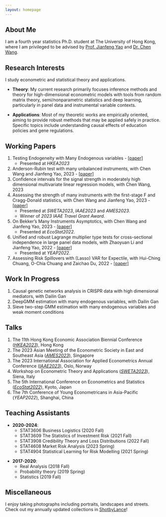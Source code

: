 ```yaml
---
layout: homepage
---
```


## About Me
I am a fourth year statistics Ph.D. student at The University of Hong Kong, where I am privileged to be advised by [Prof. Jianfeng Yao](https://jianfengyao.wordpress.com/) and [Dr. Chen Wang](https://saasweb.hku.hk/staff/stacw/web/).

## Research Interests
I study econometric and statistical theory and applications. 

* **Theory**:
  My current research primarily focuses inference methods and theory for high-dimensional econometric models with tools from random matrix theory, semi/nonparametric statistics and deep learning, particularly in panel data and instrumental variable contexts. 

+ **Applications**:
  Most of my theoretic works are empirically oriented, aiming to provide robust methods that may be applied safely in practice. Specific topics include understanding causal effects of education policies and gene regulations.

## Working Papers 
1. Testing Endogeneity with Many Endogenous variables - [[paper]](https://www.dropbox.com/scl/fi/y8suu61gaikziywmoiron/Testing_endogeneity_in_high_dimension.pdf?rlkey=xy1orjm04gyzjgp61as1ux36r&dl=0) 
   - Presented at *HKEA2023*
2. Anderson-Rubin test with many unbalanced instruments, with Chen Wang and Jianfeng Yao, 2023 - [[paper]](https://www.dropbox.com/scl/fi/tx3vcyyh55huwxit482h1/weakIVpaper3_20230922.pdf?rlkey=yxt7pv49b3m2uhin4dvavilwy&dl=0)
3. Confidence intervals for the signal strength in moderately high dimensional multivariate linear regression models, with Chen Wang, 2023 
4. Assessing the strength of many instruments with the first-stage F and Cragg-Donald statistics, with Chen Wang and Jianfeng Yao, 2023 - [[paper]](https://www.dropbox.com/scl/fi/7yrd6xyzed4jh2kw7upub/weakIVpaper2_20230825.pdf?rlkey=3algefffwmbbpzr8bkxa2di9p&dl=0)
   - Presented at *SWETA2023*, *IAAE2023* and *AMES2023*.
   - Winner of *2023 IAAE Travel Grant Award*.
5. On Bekker’s Many Instruments Asymptotics, with Chen Wang and Jianfeng Yao, 2023 - [[paper]](https://www.dropbox.com/scl/fi/yt1ihiox5qpjn5wpdgps9/weakIV_paper1_20231031.pdf?rlkey=zk4dqefqt420g78xnwz0fko9m&dl=0)
   - Presented at *EcoStat2022*.
6. Unified and robust Lagrange multiplier type tests for cross-sectional independence in large panel data models, with Zhaoyuan Li and Jianfeng Yao, 2022 - [[paper]](https://www.dropbox.com/scl/fi/nxnvd7aj4wq09b805dbzn/RLM_EJS.pdf?rlkey=pquvay6uye07u1rxgfovj5aqe&dl=0)
   - Presented at *YEAP2022*.
7. Assessing Risk Spillovers with (Lasso) VAR for Expectile, with Hui-Ching Chuang, O-Chia Chuang and Zaichao Du, 2022 - [[paper]](https://deliverypdf.ssrn.com/delivery.php?ID=271115095026087003013108010104106006017000060055059029121029115023089071096029114125100029055040112124009075031070117076124103119082082087053120019020127012078004088038034008121006083023031101114126001085091086075008066123127019006096094105087084029001&EXT=pdf&INDEX=TRUE)

## Work In Progress
1. Causal genetic networks analysis in CRISPR data with high dimensional mediators, with Dailin Gan
2. DeepGMM estimation with many endogenous variables, with Dailin Gan
3. Sieve two-step GMM estimation with many endogenous variables and weak moment conditions

## Talks
1. The 11th Hong Kong Economic Association Biennial Conference (*[HKEA2023](http://hkea.org.hk/index.php/11th-conference)*), Hong Kong
2. The 2023 Asian Meeting of the Econometric Society in East and Southeast Asia (*[AMES2023](https://www.ames2023ntu.org/)*), Singapore
3. The 2023 International Association for Applied Econometrics Annual Conference (*[IAAE2023](https://www.bi.edu/about-bi/events/2023/june/iaae2023/)*), Oslo, Norway
4. Workshop on Econometric Theory and Applications (*[SWETA2023](https://sites.google.com/view/sweta2023/home)*), Siena, Italy
5. The 5th International Conference on Econometrics and Statistics (*[EcoStat2022](http://www.cmstatistics.org/EcoSta2022/)*), Kyoto, Japan
6. The 7th Conference of Young Econometricans in Asia-Pacific (*YEAP2022*), Shanghai, China

## Teaching Assistants
* **2020-2024**: 
    - STAT3606 Business Logistics (2020 Fall)
    - STAT3609 The Statistics of Investment Risk (2021 Fall)
    - STAT3908 Credibility Theory and Loss Distributions (2022 Fall)
    - STAT4608 Market Risk Analysis (2023 Spring)
    - STAT4904 Statistical Learning for Risk Modelling (2021 Spring)
+ **2017-2020**: 
    - Real Analysis (2018 Fall)
    - Probability theory (2019 Spring)
    - Statistics (2019 Fall)

## Miscellaneous
I enjoy taking photographs including portraits, landscapes and streets. Check out my annually updated collections in [ShotbyLance](https://lanceh7.wixsite.com/shotbylance)!

